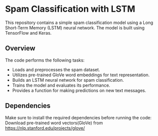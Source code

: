 # Spam Classification with LSTM

This repository contains a simple spam classification model using a Long Short-Term Memory (LSTM) neural network. The model is built using TensorFlow and Keras.

## Overview

The code performs the following tasks:

- Loads and preprocesses the spam dataset.
- Utilizes pre-trained GloVe word embeddings for text representation.
- Builds an LSTM neural network for spam classification.
- Trains the model and evaluates its performance.
- Provides a function for making predictions on new text messages.

## Dependencies

Make sure to install the required dependencies before running the code:
Download pre-trained word vectors(GloVe) from https://nlp.stanford.edu/projects/glove/   

